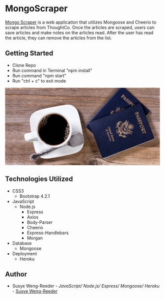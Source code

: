 # MongoScraper

[Mongo Scraper](https://guarded-badlands-81732.herokuapp.com/)
is a web application that utilizes Mongoose and Cheerio to scrape articles from ThoughtCo. Once the articles are scraped, users can save articles and make notes on the articles read. After the user has read the article, they can remove the articles from the list.


## Getting Started

- Clone Repo
- Run command in Terminal "npm install"
- Run command "npm start"
- Run "ctrl + c" to exit mode


![mongoScraper](public/images/coffeePassport.jpg "mongoScraper")


## Technologies Utilized

- CSS3
    - Bootstrap 4.2.1
- JavaScript
    - Node.js
        - Express
        - Axios
        - Body-Parser
        - Cheerio
        - Express-Handlebars
        - Morgan
- Database
    - Mongoose
- Deployment
    - Heroku


## Author

- Susye Weng-Reeder - *JavaScript/ Node.js/ Express/ Mongoose/ Heroku* - [Susye Weng-Reeder](https://eveasian88.github.io/Professional-Portfolio/ "Susye's Portfolio")
